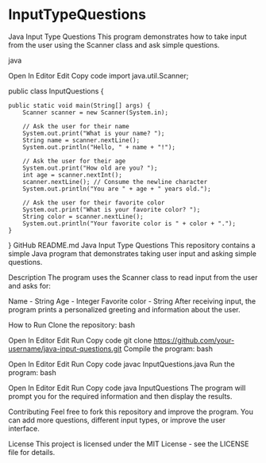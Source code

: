 # InputTypeQuestions
Java Input Type Questions
This program demonstrates how to take input from the user using the Scanner class and ask simple questions.

java

Open In Editor
Edit
Copy code
import java.util.Scanner;

public class InputQuestions {

    public static void main(String[] args) {
        Scanner scanner = new Scanner(System.in);

        // Ask the user for their name
        System.out.print("What is your name? ");
        String name = scanner.nextLine();
        System.out.println("Hello, " + name + "!");

        // Ask the user for their age
        System.out.print("How old are you? ");
        int age = scanner.nextInt();
        scanner.nextLine(); // Consume the newline character
        System.out.println("You are " + age + " years old.");

        // Ask the user for their favorite color
        System.out.print("What is your favorite color? ");
        String color = scanner.nextLine();
        System.out.println("Your favorite color is " + color + ".");
    }
}
GitHub README.md
Java Input Type Questions
This repository contains a simple Java program that demonstrates taking user input and asking simple questions.

Description
The program uses the Scanner class to read input from the user and asks for:

Name - String
Age - Integer
Favorite color - String
After receiving input, the program prints a personalized greeting and information about the user.

How to Run
Clone the repository:
bash

Open In Editor
Edit
Run
Copy code
git clone https://github.com/your-username/java-input-questions.git
Compile the program:
bash

Open In Editor
Edit
Run
Copy code
javac InputQuestions.java
Run the program:
bash

Open In Editor
Edit
Run
Copy code
java InputQuestions
The program will prompt you for the required information and then display the results.

Contributing
Feel free to fork this repository and improve the program. You can add more questions, different input types, or improve the user interface.

License
This project is licensed under the MIT License - see the LICENSE file for details.




